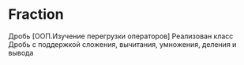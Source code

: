 # Fraction
Дробь
  [ООП.Изучение перегрузки операторов] Реализован класс Дробь с поддержкой сложения, вычитания, умножения, деления и вывода
